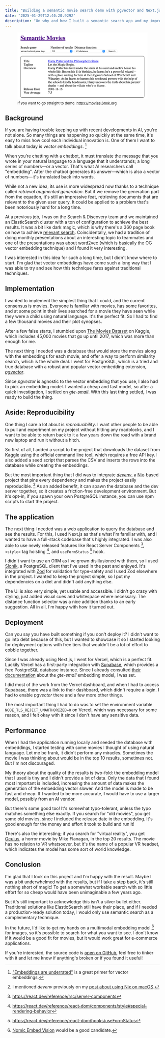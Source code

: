 ```yaml
---
title: "Building a semantic movie search demo with pgvector and Next.js"
date: "2025-01-29T12:40:20.929Z"
description: "On why and how I built a semantic search app and my impressions with it"
---
```


<figure>
    <img src="./semantic-movies.png" alt="Homepage titled Semantic Search, search query 'wizard school poor boy', L2 distance function selected, the top result is Harry Potter and the Philosopher's Stone" >
    <figcaption>
        <small>If you want to go straight to demo: <a href="https://movies.6nok.org">https://movies.6nok.org</a></small>
    </figcaption>
</figure>


## Background

If you are having trouble keeping up with recent developments in AI, you're not alone. So many things are happening so quickly at the same time, it's easy to miss how cool each individual innovation is. One of them I want to talk about today is *vector embeddings*. [^1]

When you're chatting with a chatbot, it must translate the message that you wrote in your natural language to a language that it understands; a long series of numbers—or a vector. That's what AI researchers call "embedding". After the chatbot generates its answer—which is also a vector of numbers—it's translated back into words.

While not a new idea, its use is more widespread now thanks to a technique called *retrieval augmented generation*. But if we remove the generation part from the equation, it's still an impressive feat, retrieving documents that are relevant to the given user query. It could be applied to a problem that's been notoriously hard for a long time.

At a previous job, I was on the Search & Discovery team and we maintained an ElasticSearch cluster with a ton of configuration to achieve the best results. It was a bit like dark magic, which is why there's a 360 page book on how to achieve [relevant search](https://www.manning.com/books/relevant-search). Coincidentally, we had a tradition of doing monthly presentations about an interesting topic to teammates and one of the presentations was about [word2vec](https://en.wikipedia.org/wiki/Word2vec) (which is basically the OG vector embedding technique) and I found it very interesting.

I was interested in this idea for such a long time, but I didn't know where to start. I'm glad that vector embeddings have come such a long way that I was able to try and see how this technique fares against traditional techniques.

## Implementation

I wanted to implement the simplest thing that I could, and the current consensus is movies. Everyone is familiar with movies, has some favorites, and at some point in their lives searched for a movie they have seen while they were a child using natural language. It's the perfect fit. So I had to find a few thousand movies and their plot synopses.

After a few false starts, I stumbled upon [The Movies Dataset](https://www.kaggle.com/datasets/rounakbanik/the-movies-dataset?resource=download&select=movies_metadata.csv) on Kaggle, which includes 45,000 movies that go up until 2017, which was more than enough for me.

The next thing I needed was a database that would store the movies along with the embeddings for each movie; and offer a way to perform similarity search, which is the whole deal. I went for PostgreSQL, which is a tried and true database with a robust and popular vector embedding extension, [*pgvector*](https://github.com/pgvector/pgvector).

Since *pgvector* is agnostic to the vector embedding that you use, I also had to pick an embedding model. I wanted a cheap and fast model, so after a quick investigation, I settled on [*gte-small*](https://huggingface.co/Supabase/gte-small). With this last thing settled, I was ready to build the thing.

## Aside: Reproducibility

One thing I care a lot about is *reproducibility*. I want other people to be able to pull and experiment on my project without hitting any roadblocks, and I want to be able to return back to it a few years down the road with a brand new laptop and run it without a hitch.

So first of all, I added a script to the project that downloads the dataset from Kaggle using the official command line tool, which requires a free API key. I also added a seed script that parses the CSV and inserts the rows into the database while creating the embeddings.

But the most important thing that I did was to integrate [*devenv*](https://devenv.sh), a [Nix](https://blog.6nok.org/how-i-use-nix-on-macos/)-based project that pins every dependency and makes the project easily reproducible. [^2] As an added benefit, it can spawn the database and the dev server together, so it creates a friction-free development environment. But it's opt-in, if you spawn your own PostgreSQL instance, you can use npm scripts to start the project.

## The application

The next thing I needed was a web application to query the database and see the results. For this, I used Next.js as that's what I'm familiar with, and I wanted to have a full-stack codebase that's highly integrated. I was also able to use newly released features like React Server Components [^3], `<style>` tag hoisting [^4], and `useFormStatus` [^5] hook.

I didn't want to use an ORM as I've grown disillusioned with them, so I used [Slonik](https://github.com/gajus/slonik), a PostgreSQL client that I've used in the past and enjoyed. It's integrated with [Zod](https://zod.dev) for validation for type-safety and I used Zod elsewhere in the project. I wanted to keep the project simple, so I put my dependencies on a diet and didn't add anything else.

The UI is also very simple, yet usable and accessible. I didn't go crazy with styling, just added visual cues and whitespace where necessary. The distance function selector was a nice addition thanks to an early suggestion. All in all, I'm happy with how it turned out.

## Deployment

Can you say you have built something if you don't deploy it? I didn't want to go into debt because of this, but I wanted to showcase it so I started looking for deployment options with free tiers that wouldn't be a lot of effort to cobble together.

Since I was already using Next.js, I went for Vercel, which is a perfect fit. Luckily Vercel has a first-party integration with [Supabase](https://supabase.com), which provides a free PostgreSQL database instance. Since I already consulted [their documentation](https://supabase.com/docs/guides/database/extensions/pgvector#storing-a-vector--embedding) about the *gte-small* embedding model, I was set.

I did most of the work from the Vercel dashboard, and when I had to access Supabase, there was a link to their dashboard, which didn't require a login. I had to enable *pgvector* there and a few more other things.

The most important thing I had to do was to set the environment variable `NODE_TLS_REJECT_UNAUTHORIZED=0` on Vercel, which was necessary for some reason, and I felt okay with it since I don't have any sensitive data.

## Performance

When I had the application running locally and seeded the database with embeddings, I started testing with some movies I thought of using natural language. Let me be frank, it didn't perform any miracles. Sometimes the movie I was thinking about would be in the top 10 results, sometimes not. But I'm not discouraged.

My theory about the quality of the results is two-fold: the embedding model that I used is tiny and I didn't provide a lot of data. Only the data that I found most important is included, increasing the amount of data makes the generation of the embedding vector slower. And the model is made to be fast and cheap. If I wanted to be more accurate, I would have to use a larger model, possibly from an AI vendor.

But there's some good too! It's somewhat typo-tolerant, unless the typo matches something else exactly. If you search for "old movies", you get some old movies, since I included the release date in the embedding. It's good enough for the money and effort it took to build and run it!

There's also the interesting; if you search for "virtual reality", you get [Oculus](https://www.imdb.com/title/tt2388715/), a horror movie by Mike Flanagan, in the top 20 results. The movie has no relation to VR whatsoever, but it's the name of a popular VR headset, which indicates the model has some sort of world knowledge.

## Conclusion

I'm glad that I took on this project and I'm happy with the result. Maybe I was a bit underwhelmed with the results, but if I take a step back, it's still nothing short of magic! To get a somewhat workable search with so little effort for so cheap would have been unimaginable a few years ago.

But it's still important to acknowledge this isn't a silver bullet either. Traditional solutions like ElasticSearch still have their place, and if I needed a production-ready solution today, I would only use semantic search as a complementary technique.

In the future, I'd like to get my hands on a multimodal embedding model [^6] for images, so it's possible to search for what you want to see. I don't know if it would be a good fit for movies, but it would work great for e-commerce applications.

If you're interested, the source code is [open on GitHub](https://github.com/frontsideair/movies-pgvector-nextjs), feel free to tinker with it and let me know if anything's broken or if you found it useful!

[^1]: ["Embeddings are underrated"](https://technicalwriting.dev/embeddings/overview.html) is a great primer for vector embeddings.
[^2]: I mentioned *devenv* previously on my [post about using Nix on macOS](https://blog.6nok.org/how-i-use-nix-on-macos/#:~:text=with%20tools%20like-,devenv).
[^3]: https://react.dev/reference/rsc/server-components
[^4]: https://react.dev/reference/react-dom/components/style#special-rendering-behavior
[^5]: https://react.dev/reference/react-dom/hooks/useFormStatus
[^6]: [Nomic Embed Vision](https://www.nomic.ai/blog/posts/nomic-embed-vision) would be a good candidate.
